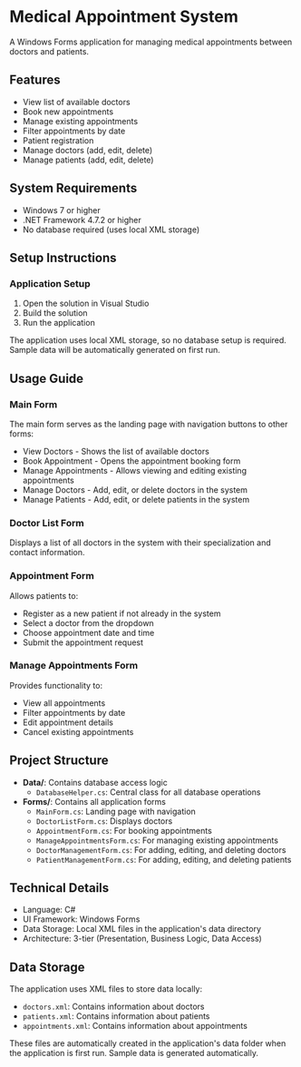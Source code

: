 # Medical Appointment System

A Windows Forms application for managing medical appointments between doctors and patients.

## Features

- View list of available doctors
- Book new appointments
- Manage existing appointments
- Filter appointments by date
- Patient registration
- Manage doctors (add, edit, delete)
- Manage patients (add, edit, delete)

## System Requirements

- Windows 7 or higher
- .NET Framework 4.7.2 or higher
- No database required (uses local XML storage)

## Setup Instructions

### Application Setup

1. Open the solution in Visual Studio
2. Build the solution
3. Run the application

The application uses local XML storage, so no database setup is required. Sample data will be automatically generated on first run.

## Usage Guide

### Main Form

The main form serves as the landing page with navigation buttons to other forms:
- View Doctors - Shows the list of available doctors
- Book Appointment - Opens the appointment booking form
- Manage Appointments - Allows viewing and editing existing appointments
- Manage Doctors - Add, edit, or delete doctors in the system
- Manage Patients - Add, edit, or delete patients in the system

### Doctor List Form

Displays a list of all doctors in the system with their specialization and contact information.

### Appointment Form

Allows patients to:
- Register as a new patient if not already in the system
- Select a doctor from the dropdown
- Choose appointment date and time
- Submit the appointment request

### Manage Appointments Form

Provides functionality to:
- View all appointments
- Filter appointments by date
- Edit appointment details
- Cancel existing appointments

## Project Structure

- **Data/**: Contains database access logic
  - `DatabaseHelper.cs`: Central class for all database operations
- **Forms/**: Contains all application forms
  - `MainForm.cs`: Landing page with navigation
  - `DoctorListForm.cs`: Displays doctors
  - `AppointmentForm.cs`: For booking appointments
  - `ManageAppointmentsForm.cs`: For managing existing appointments
  - `DoctorManagementForm.cs`: For adding, editing, and deleting doctors
  - `PatientManagementForm.cs`: For adding, editing, and deleting patients

## Technical Details

- Language: C#
- UI Framework: Windows Forms
- Data Storage: Local XML files in the application's data directory
- Architecture: 3-tier (Presentation, Business Logic, Data Access)

## Data Storage

The application uses XML files to store data locally:
- `doctors.xml`: Contains information about doctors
- `patients.xml`: Contains information about patients
- `appointments.xml`: Contains information about appointments

These files are automatically created in the application's data folder when the application is first run. Sample data is generated automatically.
